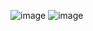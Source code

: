 ![image](https://user-images.githubusercontent.com/64565005/202038351-aeaff207-1cd9-4c55-a6d1-80e750862507.png)
![image](https://user-images.githubusercontent.com/64565005/202038445-f47db957-f882-4879-96d8-5530b16cb883.png)
